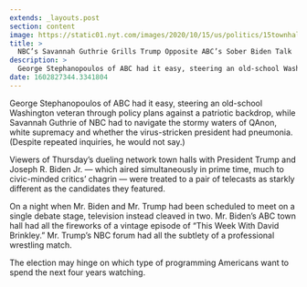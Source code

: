 ```yaml
--- 
extends: _layouts.post 
section: content 
image: https://static01.nyt.com/images/2020/10/15/us/politics/15townhall-guthrie3/15townhall-guthrie3-facebookJumbo.jpg 
title: > 
  NBC’s Savannah Guthrie Grills Trump Opposite ABC’s Sober Biden Talk 
description: > 
  George Stephanopoulos of ABC had it easy, steering an old-school Washington veteran through policy plans against a patriotic backdrop, while Savannah Guthrie of NBC had to navigate the stormy waters of QAnon, white supremacy and whether the virus-stricken president had pneumonia.Viewers of Thursday’s dueling network town halls with President Trump and Joseph R. Biden Jr. — which aired simultaneously in prime time, much to civic-minded critics’ chagrin — were treated to a pair of telecasts as starkly different as the candidates they featured.On a night when Mr. Biden and Mr. Trump had been scheduled to meet on a single debate stage, television instead cleaved in two.Mr. Biden’s ABC town hall had all the fireworks of a vintage episode of “This Week With David Brinkley.” Mr. Trump’s NBC forum had all the subtlety of a professional wrestling match.The election may hinge on which type of programming Americans want to spend the next four years watching. 
date: 1602827344.3341804 
--- 
```

George Stephanopoulos of ABC had it easy, steering an old-school Washington veteran through policy plans against a patriotic backdrop, while Savannah Guthrie of NBC had to navigate the stormy waters of QAnon, white supremacy and whether the virus-stricken president had pneumonia. (Despite repeated inquiries, he would not say.)

Viewers of Thursday’s dueling network town halls with President Trump and Joseph R. Biden Jr. — which aired simultaneously in prime time, much to civic-minded critics’ chagrin — were treated to a pair of telecasts as starkly different as the candidates they featured.

On a night when Mr. Biden and Mr. Trump had been scheduled to meet on a single debate stage, television instead cleaved in two. Mr. Biden’s ABC town hall had all the fireworks of a vintage episode of “This Week With David Brinkley.” Mr. Trump’s NBC forum had all the subtlety of a professional wrestling match.

The election may hinge on which type of programming Americans want to spend the next four years watching.